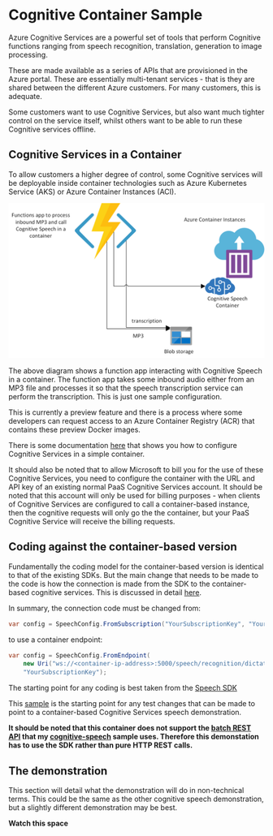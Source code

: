 # Cognitive Container Sample

Azure Cognitive Services are a powerful set of tools that perform Cognitive functions ranging from speech recognition, translation, generation to image processing.

These are made available as a series of APIs that are provisioned in the Azure portal. These are essentially multi-tenant services - that is they are shared between the different Azure customers. For many customers, this is adequate.

Some customers want to use Cognitive Services, but also want much tighter control on the service itself, whilst others want to be able to run these Cognitive services offline.

## Cognitive Services in a Container
To allow customers a higher degree of control, some Cognitive services will be deployable inside container technologies such as Azure Kubernetes Service (AKS) or Azure Container Instances (ACI). 

![alt text](https://github.com/jometzg/cognitive-container-sample/blob/master/cognitive-container.png "Cognitive Speech in a container")

The above diagram shows a function app interacting with Cognitive Speech in a container. The function app takes some inbound audio either from an MP3 file and processes it so that the speech transcription service can perform the transcription. This is just one sample configuration.

This is currently a preview feature and there is a process where some developers can request access to an Azure Container Registry (ACR) that contains these preview Docker images.

There is some documentation [here](https://docs.microsoft.com/en-gb/azure/cognitive-services/speech-service/speech-container-howto) that shows you how to configure Cognitive Services in a simple container.

It should also be noted that to allow Microsoft to bill you for the use of these Cognitive Services, you need to configure the container with the URL and API key of an existing normal PaaS Cognitive Services account. It should be noted that this account will only be used for billing purposes - when clients of Cognitive Services are configured to call a container-based instance, then the cognitive requests will only go the the container, but your PaaS Cognitive Service will receive the billing requests.

## Coding against the container-based version
Fundamentally the coding model for the container-based version is identical to that of the existing SDKs. But the main change that needs to be made to the code is how the connection is made from the SDK to the container-based cognitive services. This is discussed in detail [here](https://docs.microsoft.com/en-us/azure/cognitive-services/speech-service/speech-container-howto#query-the-containers-prediction-endpoint).

In summary, the connection code must be changed from:
```c#
var config = SpeechConfig.FromSubscription("YourSubscriptionKey", "YourServiceRegion");
```
to use a container endpoint:
```c#
var config = SpeechConfig.FromEndpoint(
    new Uri("ws://<container-ip-address>:5000/speech/recognition/dictation/cognitiveservices/v1"),
    "YourSubscriptionKey");
```
The starting point for any coding is best taken from the [Speech SDK](https://github.com/Azure-Samples/cognitive-services-speech-sdk)

This [sample](https://github.com/Azure-Samples/cognitive-services-speech-sdk/tree/master/samples/csharp/dotnetcore/console) is the starting point for any test changes that can be made to point to a container-based Cognitive Services speech demonstration.

**It should be noted that this container does not support the [batch REST API](https://docs.microsoft.com/en-us/azure/cognitive-services/speech-service/batch-transcription) that my [cognitive-speech](https://github.com/jometzg/cognitive-speech) sample uses. Therefore this demonstation has to use the SDK rather than pure HTTP REST calls.**

## The demonstration
This section will detail what the demonstration will do in non-technical terms. This could be the same as the other cognitive speech demonstration, but a slightly different demonstration may be best.

**Watch this space**
